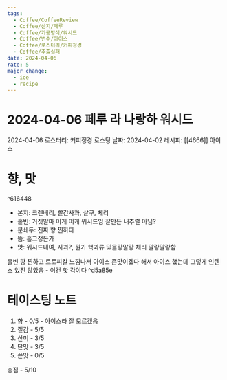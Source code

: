 ```yaml
---
tags:
  - Coffee/CoffeeReview
  - Coffee/산지/페루
  - Coffee/가공방식/워시드
  - Coffee/변수/아이스
  - Coffee/로스터리/커피정경
  - Coffee/추출실패
date: 2024-04-06
rate: 5
major_change:
  - ice
  - recipe
---
```

# 2024-04-06 페루 라 나랑하 워시드
2024-04-06
로스터리: 커피정경
로스팅 날짜: 2024-04-02
레시피: [[4666]] 아이스
# 향, 맛

^616448

- 본지: 크렌베리, 빨간사과, 살구, 체리
- 홀빈: 거짓말마 이게 어케 워시드임 잘만든 내추럴 아님?
- 분쇄두: 진짜 향 찐하다
- 뜸: 흠그정돈가
- 맛: 워시드내여, 사과?, 뭔가 핵과류 있을랑말랑 체리 알랑말랑함

홀빈 향 찐하고 트로피칼 느낌나서 아이스 존맛이겠다 해서 아이스 했는데 그렇게 인텐스 있진 않았음 - 이건 핫 각이다 ^d5a85e
# 테이스팅 노트
1. 향 - 0/5 - 아이스라 잘 모르겠음
2. 질감 - 5/5
3. 산미 - 3/5
4. 단맛 - 3/5
5. 쓴맛 - 0/5

총점 - 5/10


